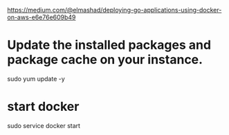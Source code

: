 https://medium.com/@elmashad/deploying-go-applications-using-docker-on-aws-e6e76e609b49

# Update the installed packages and package cache on your instance.
sudo yum update -y

# start docker
sudo service docker start